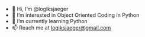 - 👋 Hi, I’m @logiksjaeger
- 👀 I’m interested in Object Oriented Coding in Python
- 🌱 I’m currently learning Python
- 📫 Reach me at logiksjaeger@gmail.com

<!---
logiksjaeger/logiksjaeger is a ✨ special ✨ repository because its `README.md` (this file) appears on your GitHub profile.
You can click the Preview link to take a look at your changes.
--->
